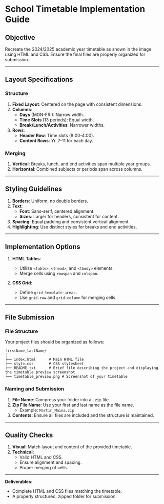 
# School Timetable Implementation Guide

## Objective
Recreate the 2024/2025 academic year timetable as shown in the image using HTML and CSS. Ensure the final files are properly organized for submission.

---

## Layout Specifications

### Structure
1. **Fixed Layout**: Centered on the page with consistent dimensions.
2. **Columns**:
   - **Days** (MON-FRI): Narrow width.
   - **Time Slots** (13 periods): Equal width.
   - **Break/Lunch/Activities**: Narrower widths.
3. **Rows**:
   - **Header Row**: Time slots (8:00-4:00).
   - **Content Rows**: Yr. 7-11 for each day.

### Merging
1. **Vertical**: Breaks, lunch, and end activities span multiple year groups.
2. **Horizontal**: Combined subjects or periods span across columns.

---

## Styling Guidelines

1. **Borders**: Uniform, no double borders.
2. **Text**:
   - **Font**: Sans-serif, centered alignment.
   - **Sizes**: Larger for headers, consistent for content.
3. **Spacing**: Equal padding and consistent vertical alignment.
4. **Highlighting**: Use distinct styles for breaks and end activities.

---

## Implementation Options

1. **HTML Tables**:
   - Utilize `<table>`, `<thead>`, and `<tbody>` elements.
   - Merge cells using `rowspan` and `colspan`.

2. **CSS Grid**:
   - Define `grid-template-areas`.
   - Use `grid-row` and `grid-column` for merging cells.

---

## File Submission

### File Structure
Your project files should be organized as follows:

```
firstName_lastName/
│
├── index.html      # Main HTML file
├── style.css       # CSS stylesheet
├── README.txt      # Brief file describing the project and displaying the timetable preview screenshot 
└── timetable_preview.png # Screenshot of your timetable
```

### Naming and Submission
1. **File Name**: Compress your folder into a `.zip` file.
2. **Zip File Name**: Use your first and last name as the file name.
   - Example: `Martin_Maina.zip`
3. **Contents**: Ensure all files are included and the structure is maintained.

---

## Quality Checks

1. **Visual**: Match layout and content of the provided timetable.
2. **Technical**:
   - Valid HTML and CSS.
   - Ensure alignment and spacing.
   - Proper merging of cells.

---

**Deliverables**:
- Complete HTML and CSS files matching the timetable.
- A properly structured, zipped folder for submission.
